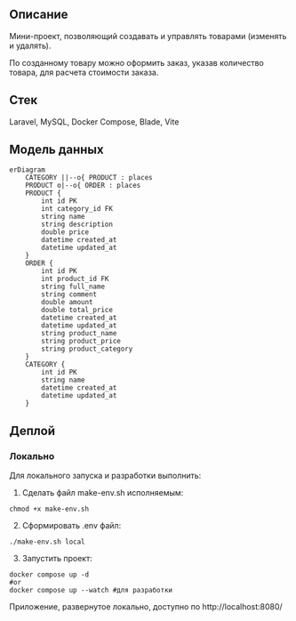 ## Описание
Мини-проект, позволяющий создавать и управлять товарами (изменять и удалять).

По созданному товару можно оформить заказ, указав количество товара, для расчета стоимости заказа.

## Стек
Laravel, MySQL, Docker Compose, Blade, Vite

## Модель данных

```mermaid
erDiagram
    CATEGORY ||--o{ PRODUCT : places
    PRODUCT o|--o{ ORDER : places
    PRODUCT {
        int id PK
        int category_id FK
        string name
        string description
        double price
        datetime created_at
        datetime updated_at
    }
    ORDER {
        int id PK
        int product_id FK
        string full_name
        string comment
        double amount
        double total_price
        datetime created_at
        datetime updated_at
        string product_name
        string product_price
        string product_category
    }
    CATEGORY {
        int id PK
        string name
        datetime created_at
        datetime updated_at
    }
```

## Деплой
### Локально
Для локального запуска и разработки выполнить:
1. Сделать файл make-env.sh исполняемым:
```shell
chmod +x make-env.sh
```
2. Сформировать .env файл:
```shell
./make-env.sh local
```
3. Запустить проект:
```shell
docker compose up -d
#or
docker compose up --watch #для разработки
```
Приложение, развернутое локально, доступно по http://localhost:8080/